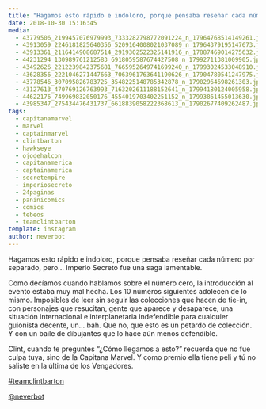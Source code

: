 ```yaml
---
title: "Hagamos esto rápido e indoloro, porque pensaba reseñar cada número por separado, pero... Imperio Secreto fue una saga lamentable"
date: 2018-10-30 15:16:45
media: 
  - 43779506_2199457076979993_7333282798772091224_n_17964768514149261.jpg
  - 43913059_2246181825640356_5209164008021037089_n_17964379195147673.jpg
  - 43913361_2116414908687514_2919302522325141916_n_17887469014275632.jpg
  - 44231294_130989761212583_6918059587674427508_n_17992711381009905.jpg
  - 43492626_2212239842375681_7665952649741699240_n_17993024533048910.jpg
  - 43628356_2221046271447663_7063961763641190626_n_17904780541247975.jpg
  - 43778546_307095826783725_3548225148785342878_n_17902964698261303.jpg
  - 43127613_470769126763993_7163202611188152641_n_17994180124005958.jpg
  - 44622176_749969832050176_4554019703402251152_n_17993861455013630.jpg
  - 43985347_275434476431737_6618839058222368613_n_17902677409262487.jpg
tags: 
  - capitanamarvel
  - marvel
  - captainmarvel
  - clintbarton
  - hawkseye
  - ojodehalcon
  - capitanamerica
  - captainamerica
  - secretempire
  - imperiosecreto
  - 24paginas
  - paninicomics
  - comics
  - tebeos
  - teamclintbarton
template: instagram
author: neverbot
---
```


Hagamos esto rápido e indoloro, porque pensaba reseñar cada número por separado, pero... Imperio Secreto fue una saga lamentable.


Como decíamos cuando hablamos sobre el número cero, la introducción al evento estaba muy mal hecha. Los 10 números siguientes adolecen de lo mismo. Imposibles de leer sin seguir las colecciones que hacen de tie-in, con personajes que resucitan, gente que aparece y desaparece, una situación internacional e interplanetaria indefendible para cualquier guionista decente, un... bah. Que no, que esto es un petardo de colección. Y con un baile de dibujantes que lo hace aún menos defendible.


Clint, cuando te preguntes “¿Cómo llegamos a esto?” recuerda que no fue culpa tuya, sino de la Capitana Marvel. Y como premio ella tiene peli y tú no saliste en la última de los Vengadores.


[#teamclintbarton](/tags/teamclintbarton)


[@neverbot](https://instagram.com/neverbot)



